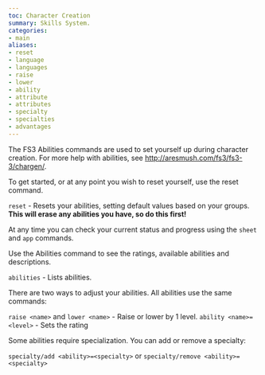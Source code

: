 ```yaml
---
toc: Character Creation
summary: Skills System.
categories:
- main
aliases:
- reset
- language
- languages
- raise
- lower
- ability
- attribute
- attributes
- specialty
- specialties
- advantages
---
```

The FS3 Abilities commands are used to set yourself up during character creation.  For more help with abilities, see http://aresmush.com/fs3/fs3-3/chargen/.

To get started, or at any point you wish to reset yourself, use the reset command.

`reset` - Resets your abilities, setting default values based on your groups.
         **This will erase any abilities you have, so do this first!**

At any time you can check your current status and progress using the `sheet` and `app` commands.

Use the Abilities command to see the ratings, available abilities and descriptions.

`abilities` - Lists abilities.

There are two ways to adjust your abilities.  All abilities use the same commands:   

`raise <name>` and `lower <name>` - Raise or lower by 1 level.
`ability <name>=<level>` - Sets the rating

Some abilities require specialization.  You can add or remove a specialty:

`specialty/add <ability>=<specialty>` or `specialty/remove <ability>=<specialty>`